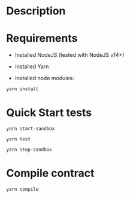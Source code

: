 # Description

# Requirements

- Installed NodeJS (tested with NodeJS v14+)
- Installed Yarn

- Installed node modules:

```
yarn install

```

# Quick Start tests

```
yarn start-sandbox

```

```
yarn test

```

```
yarn stop-sandbox

```

# Compile contract

```
yarn compile

```
